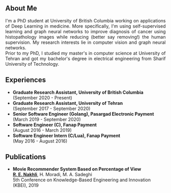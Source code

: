 ## About Me

<div style="text-align: justify"> 
I'm a PhD student at University of British Columbia working on applications of Deep Learning in medicine. More specifically, I'm using self-supervised learning and graph neural networks to improve diagnosis of cancer using histopathology images while reducing (better say removing!) the human supervision. My research interests lie in computer vision and graph neural networks. 
<br> Prior to my PhD, I studied my master's in computer science at University of Tehran and got my bachelor's degree in electrical engineering from Sharif University of Technology. </div>

## Experiences

- **Graduate Research Assistant, University of British Columbia** <br> (September 2020 - Present)
- **Graduate Research Assistant, University of Tehran** <br> (September 2017 - September 2020)
- **Senior Software Engineer (Golang), Pasargad Electronic Payment** <br> (March 2019 - September 2020)
- **Software Engineer (C), Fanap Payment** <br> (August 2016 - March 2019)
- **Software Engineer Intern (C/Lua), Fanap Payment** <br> (May 2016 - August 2016)

## Publications

- **Movie Recommender System Based on Percentage of View** <br> **<u>R. E. Nakhli</u>**, H. Moradi, M. A. Sadeghi <br> 5th Conference on Knowledge-Based Engineering and Innovation (KBEI), 2019
